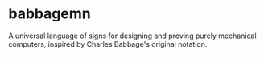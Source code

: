 # babbagemn
A universal language of signs for designing and proving purely mechanical computers, inspired by Charles Babbage's original notation.
